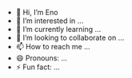 - 👋 Hi, I’m Eno
- 👀 I’m interested in ...
- 🌱 I’m currently learning ...
- 💞️ I’m looking to collaborate on ...
- 📫 How to reach me ...
- 😄 Pronouns: ...
- ⚡ Fun fact: ...

<!---
eorogun/eorogun is a ✨ special ✨ repository because its `README.md` (this file) appears on your GitHub profile.
You can click the Preview link to take a look at your changes.
--->
